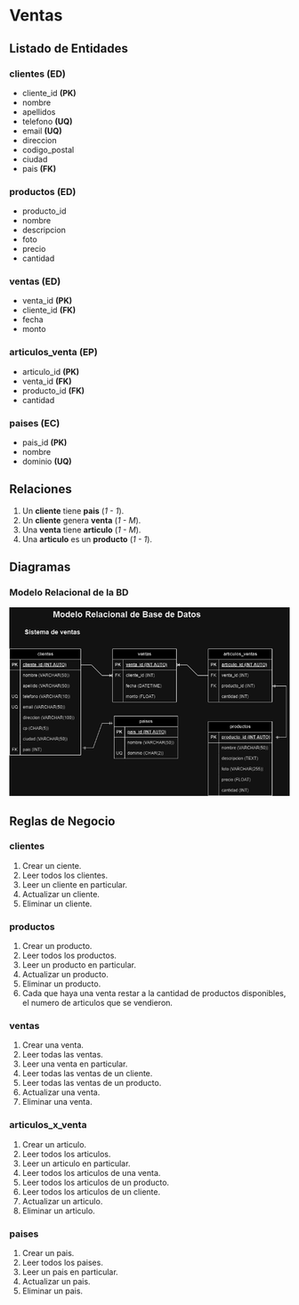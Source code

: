# Ventas

## Listado de Entidades

### clientes **(ED)**

- cliente_id **(PK)**
- nombre
- apellidos
- telefono **(UQ)**
- email **(UQ)**
- direccion
- codigo_postal
- ciudad
- pais **(FK)**

### productos **(ED)**

- producto_id
- nombre
- descripcion
- foto
- precio
- cantidad

### ventas **(ED)**

- venta_id **(PK)**
- cliente_id **(FK)**
- fecha
- monto

### articulos_venta **(EP)**

- articulo_id **(PK)**
- venta_id **(FK)**
- producto_id **(FK)**
- cantidad

### paises **(EC)**

- pais_id **(PK)**
- nombre
- dominio **(UQ)**

## Relaciones

1. Un **cliente** tiene **pais** (_1 - 1_).
2. Un **cliente** genera **venta** (_1 - M_).
3. Una **venta** tiene **articulo** (_1 - M_).
4. Una **articulo** es un **producto** (_1 - 1_).

## Diagramas

### Modelo Relacional de la BD

![Modelo Relacional](./moldelo-relacional-db.png)

## Reglas de Negocio

### clientes

1. Crear un ciente.
2. Leer todos los clientes.
3. Leer un cliente en particular.
4. Actualizar un cliente.
5. Eliminar un cliente.

### productos

1. Crear un producto.
2. Leer todos los productos.
3. Leer un producto en particular.
4. Actualizar un producto.
5. Eliminar un producto.
6. Cada que haya una venta restar a la cantidad de productos disponibles, el numero de articulos que se vendieron.

### ventas

1. Crear una venta.
2. Leer todas las ventas.
3. Leer una venta en particular.
4. Leer todas las ventas de un cliente.
5. Leer todas las ventas de un producto.
6. Actualizar una venta.
7. Eliminar una venta.

### articulos_x_venta

1. Crear un articulo.
2. Leer todos los articulos.
3. Leer un articulo en particular.
4. Leer todos los articulos de una venta.
5. Leer todos los articulos de un producto.
6. Leer todos los articulos de un cliente.
7. Actualizar un articulo.
8. Eliminar un articulo.

### paises

1. Crear un pais.
2. Leer todos los paises.
3. Leer un pais en particular.
4. Actualizar un pais.
5. Eliminar un pais.
